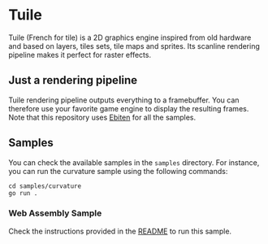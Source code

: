 # Tuile  
  
Tuile (French for tile) is a 2D graphics engine inspired from old
hardware and based on layers, tiles sets, tile maps and sprites. Its
scanline rendering pipeline makes it perfect for raster effects.

## Just a rendering pipeline

Tuile rendering pipeline outputs everything to a framebuffer. You can
therefore use your favorite game engine to display the resulting frames.
Note that this repository uses [Ebiten](https://ebiten.org/) for all the
samples.

## Samples

You can check the available samples in the `samples` directory. For
instance, you can run the curvature sample using the following commands:

```
cd samples/curvature
go run .
``` 

### Web Assembly Sample

Check the instructions provided in the [README](./samples/wasm/README.md) to run this sample.
